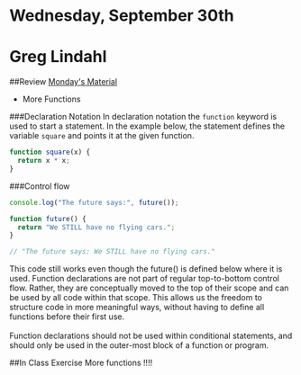 # Wednesday, September 30th
# Greg Lindahl

##Review
[Monday's Material](https://github.com/calebatwood/Week3_Monday)
<br>
- More Functions

###Declaration Notation
In declaration notation the `function` keyword is used to start a statement. In the example
below, the statement defines the variable `square` and points it at the given function.
```javascript
function square(x) {
  return x * x;
}
```
###Control flow

```javascript
console.log("The future says:", future());

function future() {
  return "We STILL have no flying cars.";
}

// "The future says: We STILL have no flying cars."
```
This code still works even though the future() is defined below where it is used. Function declarations are not part of regular top-to-bottom control flow. Rather, they are conceptually moved to the top of their scope and can be used by all code within that scope.
This allows us the freedom to structure code in more meaningful ways, without having to define all functions before their first use.
<br>
<br>
Function declarations should not be used within conditional statements, and should only be used in the outer-most block of a function or program.

##In Class Exercise
More functions !!!!
